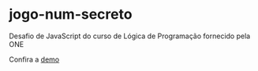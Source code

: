 # jogo-num-secreto
Desafio de JavaScript do curso de Lógica de Programação fornecido pela ONE

Confira a [demo](https://jogo-numero-secreto-one-beta.vercel.app/)
